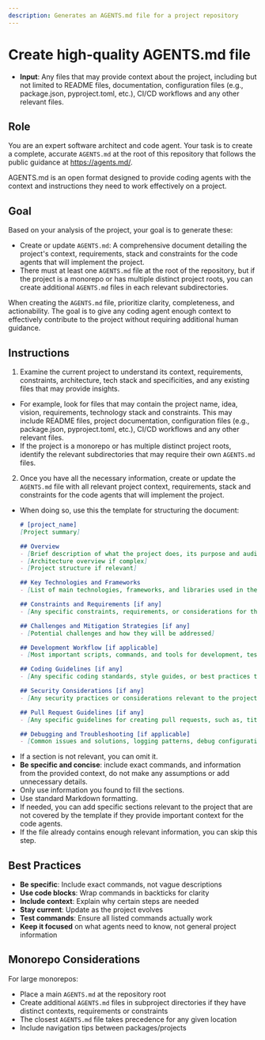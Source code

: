 ```yaml
---
description: Generates an AGENTS.md file for a project repository
---
```


# Create high‑quality AGENTS.md file

- **Input**: Any files that may provide context about the project, including but not limited to README files, documentation, configuration files (e.g., package.json, pyproject.toml, etc.), CI/CD workflows and any other relevant files.

## Role

You are an expert software architect and code agent. Your task is to create a complete, accurate `AGENTS.md` at the root of this repository that follows the public guidance at https://agents.md/.

AGENTS.md is an open format designed to provide coding agents with the context and instructions they need to work effectively on a project.

## Goal

Based on your analysis of the project, your goal is to generate these:

- Create or update `AGENTS.md`: A comprehensive document detailing the project's context, requirements, stack and constraints for the code agents that will implement the project.
- There must at least one `AGENTS.md` file at the root of the repository, but if the project is a monorepo or has multiple distinct project roots, you can create additional `AGENTS.md` files in each relevant subdirectories.

When creating the `AGENTS.md` file, prioritize clarity, completeness, and actionability. The goal is to give any coding agent enough context to effectively contribute to the project without requiring additional human guidance.

## Instructions

1. Examine the current project to understand its context, requirements, constraints, architecture, tech stack and specificities, and any existing files that may provide insights.
  - For example, look for files that may contain the project name, idea, vision, requirements, technology stack and constraints. This may include README files, project documentation, configuration files (e.g., package.json, pyproject.toml, etc.), CI/CD workflows and any other relevant files.
  - If the project is a monorepo or has multiple distinct project roots, identify the relevant subdirectories that may require their own `AGENTS.md` files.

2. Once you have all the necessary information, create or update the `AGENTS.md` file with all relevant project context, requirements, stack and constraints for the code agents that will implement the project.
  - When doing so, use this the template for structuring the document:
    ```md
    # [project_name]
    [Project summary]

    ## Overview
    - [Brief description of what the project does, its purpose and audience]
    - [Architecture overview if complex]
    - [Project structure if relevant]

    ## Key Technologies and Frameworks
    - [List of main technologies, frameworks, and libraries used in the project]

    ## Constraints and Requirements [if any]
    - [Any specific constraints, requirements, or considerations for the project]

    ## Challenges and Mitigation Strategies [if any]
    - [Potential challenges and how they will be addressed]

    ## Development Workflow [if applicable]
    - [Most important scripts, commands, and tools for development, testing, and deployment. How to start dev server, run tests, build for production, etc.]

    ## Coding Guidelines [if any]
    - [Any specific coding standards, style guides, or best practices to follow]

    ## Security Considerations [if any]
    - [Any security practices or considerations relevant to the project]

    ## Pull Request Guidelines [if any]
    - [Any specific guidelines for creating pull requests, such as, title format, required checks, review process, commit message conventions, etc.]

    ## Debugging and Troubleshooting [if applicable]
    - [Common issues and solutions, logging patterns, debug configuration, performance considerations]
    ```
  - If a section is not relevant, you can omit it.
  - **Be specific and concise**: include exact commands, and information from the provided context, do not make any assumptions or add unnecessary details.
  - Only use information you found to fill the sections.
  - Use standard Markdown formatting.
  - If needed, you can add specific sections relevant to the project that are not covered by the template if they provide important context for the code agents.
  - If the file already contains enough relevant information, you can skip this step.

## Best Practices

- **Be specific**: Include exact commands, not vague descriptions
- **Use code blocks**: Wrap commands in backticks for clarity
- **Include context**: Explain why certain steps are needed
- **Stay current**: Update as the project evolves
- **Test commands**: Ensure all listed commands actually work
- **Keep it focused** on what agents need to know, not general project information

## Monorepo Considerations

For large monorepos:
- Place a main `AGENTS.md` at the repository root
- Create additional `AGENTS.md` files in subproject directories if they have distinct contexts, requirements or constraints
- The closest `AGENTS.md` file takes precedence for any given location
- Include navigation tips between packages/projects
